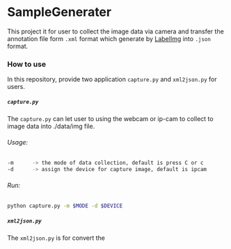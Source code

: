 # SampleGenerater
This project it for user to collect the image data via camera and transfer the annotation file form `.xml` format which generate by [LabelImg](https://github.com/tzutalin/labelImg) into `.json` format.

### How to use
In this repository, provide two application `capture.py` and `xml2json.py` for users. 

##### `capture.py`
The `capture.py` can let user to using the webcam or ip-cam to collect to image data into ./data/img file. 

###### Usage:
```sh
-m      -> the mode of data collection, default is press C or c
-d      -> assign the device for capture image, default is ipcam
```

###### Run:
```sh
python capture.py -m $MODE -d $DEVICE
```

##### `xml2json.py`
The `xml2json.py` is for convert the 
